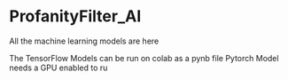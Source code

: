 # ProfanityFilter_AI

All the machine learning models are here

The TensorFlow Models can be run on colab as a pynb file Pytorch Model needs a GPU enabled to ru
